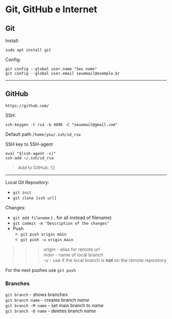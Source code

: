# Git, GitHub e Internet

## Git

Install:
```
sudo apt install git
```

Config:
```
git config --global user.name "Seu nome"
git config --global user.email seuemail@exemplo.br
```
<hr>

## GitHub

`https://github.com/`

SSH:
```
ssh-keygen -t rsa -b 4096 -C "seuemail@gmail.com"
```
Default path `/home/you/.ssh/id_rsa`

SSH key to SSH-agent
```
eval "$(ssh-agent -s)"
ssh-add ~/.ssh/id_rsa
```
> Add to GitHub. :smirk:

<hr>

Local Git Repository:
* `git init`
* `git clone [ssh url]`

Changes:
* `git add filename` ( **.** for all instead of filename)
* `git commit -m "Description of the changes"`
* Push
  * `git push origin main`
  * `git push -u origin main`
>>> *origin* - alias for remote url  
>>> *main* - name of local branch  
>>> *-u* - use if the local branch is **not** on the remote repository  

For the next pushes use `git push`

### Branches
`git branch` - shows branches  
`git branch name` - creates branch *name*  
`git branch -M name` - set main branch to *name*  
`git branch -D name` - deletes branch *name*  